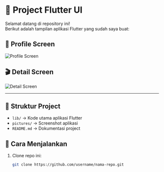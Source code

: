 # 📸 Project Flutter UI

Selamat datang di repository ini!  
Berikut adalah tampilan aplikasi Flutter yang sudah saya buat:

## 👤 Profile Screen
![Profile Screen](pictures/tampilan_profile.png)

## 🎬 Detail Screen
![Detail Screen](pictures/tampilan_screen.png)

---

## 📂 Struktur Project
- `lib/` → Kode utama aplikasi Flutter
- `pictures/` → Screenshot aplikasi
- `README.md` → Dokumentasi project

## 🚀 Cara Menjalankan
1. Clone repo ini:
   ```bash
   git clone https://github.com/username/nama-repo.git


